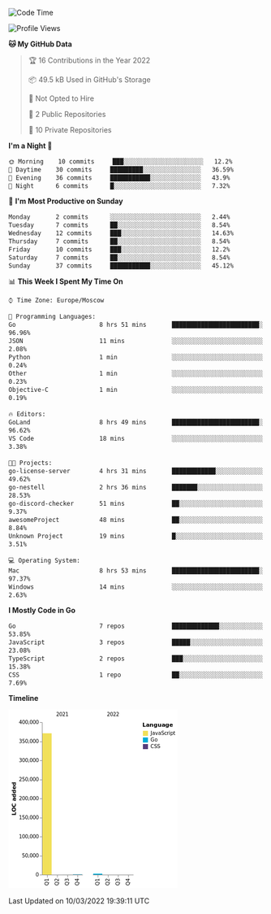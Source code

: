 <!--START_SECTION:waka-->
![Code Time](http://img.shields.io/badge/Code%20Time-209%20hrs%203%20mins-blue)

![Profile Views](http://img.shields.io/badge/Profile%20Views-1-blue)

**🐱 My GitHub Data** 

> 🏆 16 Contributions in the Year 2022
 > 
> 📦 49.5 kB Used in GitHub's Storage 
 > 
> 🚫 Not Opted to Hire
 > 
> 📜 2 Public Repositories 
 > 
> 🔑 10 Private Repositories  
 > 
**I'm a Night 🦉** 

```text
🌞 Morning    10 commits     ███░░░░░░░░░░░░░░░░░░░░░░   12.2% 
🌆 Daytime    30 commits     █████████░░░░░░░░░░░░░░░░   36.59% 
🌃 Evening    36 commits     ███████████░░░░░░░░░░░░░░   43.9% 
🌙 Night      6 commits      █░░░░░░░░░░░░░░░░░░░░░░░░   7.32%

```
📅 **I'm Most Productive on Sunday** 

```text
Monday       2 commits      ░░░░░░░░░░░░░░░░░░░░░░░░░   2.44% 
Tuesday      7 commits      ██░░░░░░░░░░░░░░░░░░░░░░░   8.54% 
Wednesday    12 commits     ███░░░░░░░░░░░░░░░░░░░░░░   14.63% 
Thursday     7 commits      ██░░░░░░░░░░░░░░░░░░░░░░░   8.54% 
Friday       10 commits     ███░░░░░░░░░░░░░░░░░░░░░░   12.2% 
Saturday     7 commits      ██░░░░░░░░░░░░░░░░░░░░░░░   8.54% 
Sunday       37 commits     ███████████░░░░░░░░░░░░░░   45.12%

```


📊 **This Week I Spent My Time On** 

```text
⌚︎ Time Zone: Europe/Moscow

💬 Programming Languages: 
Go                       8 hrs 51 mins       ████████████████████████░   96.96% 
JSON                     11 mins             ░░░░░░░░░░░░░░░░░░░░░░░░░   2.08% 
Python                   1 min               ░░░░░░░░░░░░░░░░░░░░░░░░░   0.24% 
Other                    1 min               ░░░░░░░░░░░░░░░░░░░░░░░░░   0.23% 
Objective-C              1 min               ░░░░░░░░░░░░░░░░░░░░░░░░░   0.19%

🔥 Editors: 
GoLand                   8 hrs 49 mins       ████████████████████████░   96.62% 
VS Code                  18 mins             ░░░░░░░░░░░░░░░░░░░░░░░░░   3.38%

🐱‍💻 Projects: 
go-license-server        4 hrs 31 mins       ████████████░░░░░░░░░░░░░   49.62% 
go-nestell               2 hrs 36 mins       ███████░░░░░░░░░░░░░░░░░░   28.53% 
go-discord-checker       51 mins             ██░░░░░░░░░░░░░░░░░░░░░░░   9.37% 
awesomeProject           48 mins             ██░░░░░░░░░░░░░░░░░░░░░░░   8.84% 
Unknown Project          19 mins             █░░░░░░░░░░░░░░░░░░░░░░░░   3.51%

💻 Operating System: 
Mac                      8 hrs 53 mins       ████████████████████████░   97.37% 
Windows                  14 mins             ░░░░░░░░░░░░░░░░░░░░░░░░░   2.63%

```

**I Mostly Code in Go** 

```text
Go                       7 repos             █████████████░░░░░░░░░░░░   53.85% 
JavaScript               3 repos             █████░░░░░░░░░░░░░░░░░░░░   23.08% 
TypeScript               2 repos             ███░░░░░░░░░░░░░░░░░░░░░░   15.38% 
CSS                      1 repo              ██░░░░░░░░░░░░░░░░░░░░░░░   7.69%

```


**Timeline**

![Chart not found](https://raw.githubusercontent.com/jeezft/jeezft/main/charts/bar_graph.png) 


 Last Updated on 10/03/2022 19:39:11 UTC
<!--END_SECTION:waka-->
